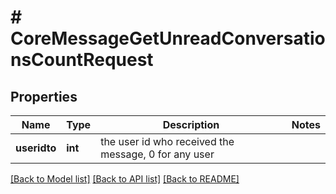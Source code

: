 # # CoreMessageGetUnreadConversationsCountRequest

## Properties

Name | Type | Description | Notes
------------ | ------------- | ------------- | -------------
**useridto** | **int** | the user id who received the message, 0 for any user |

[[Back to Model list]](../../README.md#models) [[Back to API list]](../../README.md#endpoints) [[Back to README]](../../README.md)
